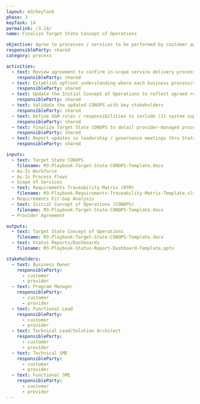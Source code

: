 ```yaml
---
layout: m3/keyTask
phase: 3
keyTask: 14
permalink: /3.14/
name: Finalize Target State Concept of Operations

objective: Agree to processes / services to be performed by customer agency vs provider; finalize Target State Concept of Operations.
responsibleParty: shared
category: process

activities: 
  - text: Review agreement to confirm in-scope service delivery processes vice target state requirements
    responsibleParty: shared
  - text: Establish upfront understanding where each business process/service will be performed (in-house vs provider)
    responsibleParty: shared
  - text: Update the Initial Concept of Operations to reflect agreed roles and delivery responsibilities
    responsibleParty: shared
  - text: Validate the updated CONOPS with key stakeholders
    responsibleParty: shared
  - text: Define O&M roles / responsibilities to include (1) system support (2) incident management (3) change & release process (4) SLA oversight (5) governance 
    responsibleParty: shared
  - text: Finalize Target State CONOPS to detail provider-managed processes and retained agency organization
    responsibleParty: shared
  - text: Report updates in leadership / governance meetings thru Status Reports/Dashboards
    responsibleParty: shared

inputs:
  - text: Target State CONOPS
    filename: M3-Playbook-Target-State-CONOPS-Template.docx
  - As-Is Workforce
  - As-Is Process Flows
  - Scope of Services
  - text: Requirements Traceability Matrix (RTM)
    filename: M3-Playbook-Requirements-Traceability-Matrix-Template.xlsx
  - Requirements Fit-Gap Analysis
  - text: Initial Concept of Operations (CONOPS)
    filename: M3-Playbook-Target-State-CONOPS-Template.docx
  - Provider Agreement

outputs:
  - text: Target State Concept of Operations
    filename: M3-Playbook-Target-State-CONOPS-Template.docx
  - text: Status Reports/Dashboards
    filename: M3-Playbook-Status-Report-Dashboard-Template.pptx

stakeholders:
  - text: Business Owner
    responsibleParty:
      - customer
      - provider
  - text: Program Manager
    responsibleParty:
      - customer
      - provider
  - text: Functional Lead
    responsibleParty:
      - customer
      - provider
  - text: Technical Lead/Solution Architect
    responsibleParty:
      - customer
      - provider
  - text: Technical SME
    responsibleParty:
      - customer
      - provider
  - text: Functional SME
    responsibleParty:
      - customer
      - provider
---
```

